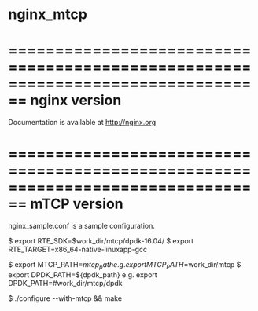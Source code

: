 ﻿# nginx_mtcp

================================================================================
 nginx version
================================================================================
Documentation is available at http://nginx.org



================================================================================
 mTCP version
================================================================================

nginx_sample.conf is a sample configuration.

$ export RTE_SDK=$work_dir/mtcp/dpdk-16.04/
$ export RTE_TARGET=x86_64-native-linuxapp-gcc

$ export MTCP_PATH=${mtcp_path}
	e.g. export MTCP_PATH=$work_dir/mtcp
$ export DPDK_PATH=${dpdk_path}
	e.g. export DPDK_PATH=#work_dir/mtcp/dpdk
	
$ ./configure --with-mtcp && make

